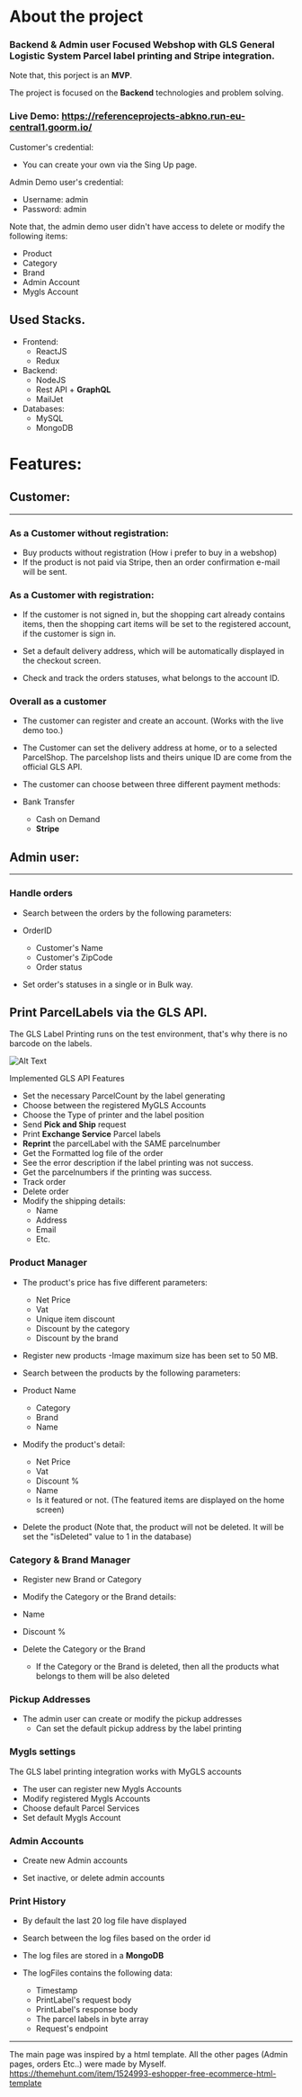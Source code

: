 # About the project

### Backend & Admin user Focused **Webshop** with GLS General Logistic System **Parcel label printing** and Stripe integration.

Note that, this porject is an **MVP**. 

The project is focused on the **Backend** technologies and problem solving.

### Live Demo: https://referenceprojects-abkno.run-eu-central1.goorm.io/

Customer's credential:

- You can create your own via the Sing Up page.

Admin Demo user's credential:

- Username: admin
- Password: admin

Note that, the admin demo user didn't have access to delete or modify the following items:

- Product
- Category
- Brand
- Admin Account
- Mygls Account

## Used Stacks.

- Frontend:
  - ReactJS
  - Redux
- Backend:
  - NodeJS
  - Rest API + **GraphQL**
  - MailJet
- Databases:
  - MySQL
  - MongoDB

# Features:

## **Customer:**

---

### As a Customer without registration:

- Buy products without registration (How i prefer to buy in a webshop)
- If the product is not paid via Stripe, then an order confirmation e-mail will be sent.

### As a Customer with registration:

- If the customer is not signed in, but the shopping cart already contains items, then the shopping cart items will be set to the registered account, if the customer is sign in.

- Set a default delivery address, which will be automatically displayed in the checkout screen.

- Check and track the orders statuses, what belongs to the account ID.

### Overall as a customer

- The customer can register and create an account. (Works with the live demo too.)

- The Customer can set the delivery address at home, or to a selected ParcelShop. The parcelshop lists and theirs unique ID are come from the official GLS API.

- The customer can choose between three different payment methods:

- Bank Transfer
  - Cash on Demand
  - **Stripe**

## **Admin user:**

---

### **Handle orders**

- Search between the orders by the following parameters:

- OrderID

  - Customer's Name
  - Customer's ZipCode
  - Order status

- Set order's statuses in a single or in Bulk way.

## **Print ParcelLabels via the GLS API.**

The GLS Label Printing runs on the test environment, that's why there is no barcode on the labels.

![Alt Text](https://referenceprojects-abkno.run-eu-central1.goorm.io/src/github/referencewebshop/printing.gif)

Implemented GLS API Features

- Set the necessary ParcelCount by the label generating
- Choose between the registered MyGLS Accounts
- Choose the Type of printer and the label position
- Send **Pick and Ship** request
- Print **Exchange Service** Parcel labels
- **Reprint** the parcelLabel with the SAME parcelnumber
- Get the Formatted log file of the order
- See the error description if the label printing was not success.
- Get the parcelnumbers if the printing was success.
- Track order
- Delete order
- Modify the shipping details:
  - Name
  - Address
  - Email
  - Etc.

### **Product Manager**

- The product's price has five different parameters:

  - Net Price
  - Vat
  - Unique item discount
  - Discount by the category
  - Discount by the brand

- Register new products
  -Image maximum size has been set to 50 MB.

- Search between the products by the following parameters:

- Product Name

  - Category
  - Brand
  - Name

- Modify the product's detail:

  - Net Price
  - Vat
  - Discount %
  - Name
  - Is it featured or not. (The featured items are displayed on the home screen)

- Delete the product (Note that, the product will not be deleted. It will be set the "isDeleted" value to 1 in the database)

### **Category & Brand Manager**

- Register new Brand or Category

- Modify the Category or the Brand details:
- Name
- Discount %

- Delete the Category or the Brand
  - If the Category or the Brand is deleted, then all the products what belongs to them will be also deleted

### **Pickup Addresses**

- The admin user can create or modify the pickup addresses
  - Can set the default pickup address by the label printing

### **Mygls settings**

The GLS label printing integration works with MyGLS accounts

- The user can register new Mygls Accounts
- Modify registered Mygls Accounts
- Choose default Parcel Services
- Set default Mygls Account

### **Admin Accounts**

- Create new Admin accounts

- Set inactive, or delete admin accounts

### **Print History**

- By default the last 20 log file have displayed

- Search between the log files based on the order id

- The log files are stored in a **MongoDB**

- The logFiles contains the following data:
  - Timestamp
  - PrintLabel's request body
  - PrintLabel's response body
  - The parcel labels in byte array
  - Request's endpoint

---

The main page was inspired by a html template. All the other pages (Admin pages, orders Etc..) were made by Myself.
https://themehunt.com/item/1524993-eshopper-free-ecommerce-html-template
